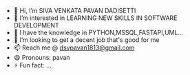 - 👋 Hi, I’m SIVA VENKATA PAVAN DADISETTI
- 👀 I’m interested in LEARNING NEW SKILLS IN SOFTWARE DEVELOPMENT
- 🌱 I have the knowledge in PYTHON,MSSQL,FASTAPI,UML...
- 💞️ I’m looking to get a decent job that's good for me
- 📫 Reach me @ dsvpavan1813@gmail.com
- 😄 Pronouns: pavan
- ⚡ Fun fact: ...

<!---
d-s-v-pawon/d-s-v-pawon is a ✨ special ✨ repository because its `README.md` (this file) appears on your GitHub profile.
You can click the Preview link to take a look at your changes.
--->
